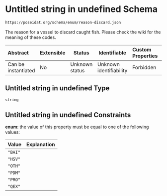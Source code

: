 # Untitled string in undefined Schema

```txt
https://poseidat.org/schema/enum/reason-discard.json
```

The reason for a vessel to discard caught fish. Please check the wiki for the meaning of these codes.


| Abstract            | Extensible | Status         | Identifiable            | Custom Properties | Additional Properties | Access Restrictions | Defined In                                                                     |
| :------------------ | ---------- | -------------- | ----------------------- | :---------------- | --------------------- | ------------------- | ------------------------------------------------------------------------------ |
| Can be instantiated | No         | Unknown status | Unknown identifiability | Forbidden         | Allowed               | none                | [reason-discard.json](schemas/enum/reason-discard.json "open original schema") |

## Untitled string in undefined Type

`string`

## Untitled string in undefined Constraints

**enum**: the value of this property must be equal to one of the following values:

| Value   | Explanation |
| :------ | ----------- |
| `"BAI"` |             |
| `"HSV"` |             |
| `"OTH"` |             |
| `"PDM"` |             |
| `"PRO"` |             |
| `"QEX"` |             |
